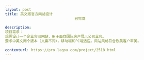 ```yaml
---                
layout: post       
title: 英文版官方网站设计
                                已完成
           
description: 
项目需求：
现需设计一个企业官网网站，用于面向国际客户展示公司业务。
要求中英文两个版本（文案不同），移动端和PC端适应。网站风格符合欧美客户审美。
     
contenturl: https://pro.lagou.com/project/2518.html      
---                 
```

